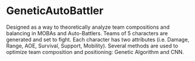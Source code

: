 # GeneticAutoBattler
Designed as a way to theoretically analyze team compositions and balancing in MOBAs and Auto-Battlers. Teams of 5 characters are generated and set to fight. Each character has two attributes (i.e. Damage, Range, AOE, Survival, Support, Mobility). Several methods are used to optimize team composition and positioning: Genetic Algorithm and CNN.

